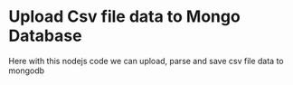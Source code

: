 # Upload Csv file data to Mongo Database
Here with this nodejs code we can upload, parse and save csv file data to mongodb
